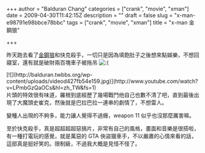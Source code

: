 +++
author = "Balduran Chang"
categories = ["crank", "movie", "xman"]
date = 2009-04-30T11:42:15Z
description = ""
draft = false
slug = "x-man-e98791e98bbce78bbc"
tags = ["crank", "movie", "xman"]
title = "x-man 金鋼狼"

+++


昨天跑去看了[金鋼狼](http://www.imdb.com/title/tt0458525/)和快克殺手，一切只是因為填飽肚子之後想來點娛樂，不想回寢室，還有就是破財兩百塊車子被拖吊 ![:(](/wp-includes/images/smilies/icon_sad.gif)

<div class="wlWriterEditableSmartContent" id="scid:5737277B-5D6D-4f48-ABFC-DD9C333F4C5D:bb75006b-96f0-4a8a-b384-4f1321060b32" style="padding-right: 0px; display: inline; padding-left: 0px; float: none; padding-bottom: 0px; margin: 0px; padding-top: 0px"><div id="bb386a31-dab1-46da-b6b5-3457073c3a45" style="margin: 0px; padding: 0px; display: inline;"><div>[![](http://balduran.twbbs.org/wp-content/uploads/videod427fb54e159.jpg)](http://www.youtube.com/watch?v=LPmbGzQaOCs&hl=zh_TW&fs=1)</div></div></div>片頭的特效很有味道，羅根到底經歷了幾場戰鬥他自己也數不清了吧，直到最後出現了大魔頭史崔克，然後就是巴拉巴拉一連串的劇情了，不想雷人。

變種人出現的不夠多，能力讓人覺得不過癮，weapon 11 似乎也沒那麼厲害嘛。

至於快克殺手，真是超超超超惡搞片，非常有自己的風格，畫面和音樂是很搭啦，有一種打電玩的感覺，就是萬惡的 GTA 俠盜獵車手，不以嚴肅的心情來看的話，這部真是挺好笑的。限制級，不過我大概是見怪不怪了。

